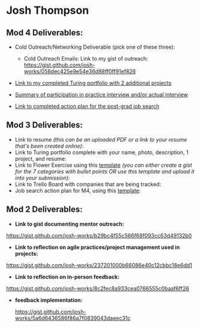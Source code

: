 # Josh Thompson

## Mod 4 Deliverables:
* Cold Outreach/Networking Deliverable (pick one of these three):
    * Cold Outreach Emails: Link to my gist of outreach: https://gist.github.com/josh-works/058dec425e9e54e36d88ff0ff91ef826
 
* [Link to my completed Turing portfolio with 2 additional projects](https://www.turing.io/alumni/josh-thompson)
* [Summary of participation in practice interview and/or actual interview](https://gist.github.com/josh-works/911406a42a771412b002cb20dc99d696)
* [Link to completed action plan for the post-grad job search](https://gist.github.com/josh-works/695f341dec1062d9f7d7d354562095bc)

## Mod 3 Deliverables:

* Link to resume *(this can be an uploaded PDF or a link to your resume that's been created online)*: 
* Link to Turing portfolio complete with your name, photo, description, 1 project, and resume:
* Link to Flower Exercise using this [template](https://github.com/turingschool/career-development-curriculum/blob/master/files/Career%20Unit%20-%20The%20Flower%20Diagram.pdf) *(you can either create a gist for the 7 categories with bullet points OR use this template and upload it into your submission):*
* Link to Trello Board with companies that are being tracked: 
* Job search action plan for M4, using this [template](https://github.com/turingschool/career-development-curriculum/blob/master/module_three/mod_4_action_plan_template.md):

## Mod 2 Deliverables:
* **Link to gist documenting mentor outreach:**

 https://gist.github.com/josh-works/b29bc4f55c566f68f093cc63d49132b0

* **Link to reflection on agile practices/project management used in projects:**

 https://gist.github.com/josh-works/237201000b66086e40c12cbbc18e6dd1

* **Link to reflection on in-person feedback:**

 https://gist.github.com/josh-works/8c2fec8a933cea0766555c0baaf6ff26

* **feedback implementation:**

  https://gist.github.com/josh-works/5a6d6436586f86a7f0839043daeec31c

